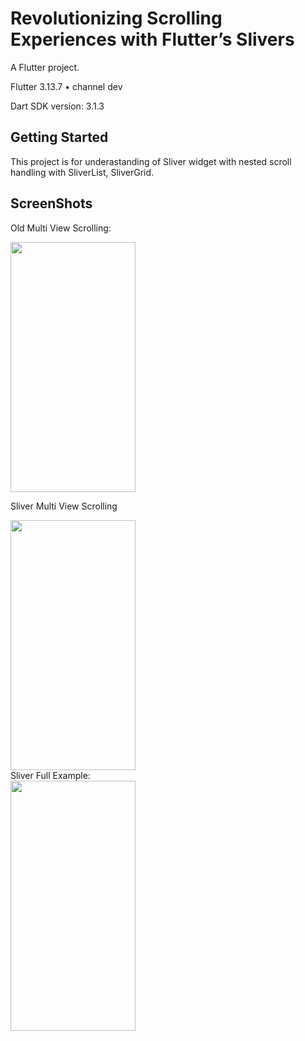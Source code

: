 # Revolutionizing Scrolling Experiences with Flutter’s Slivers


A Flutter project.

Flutter 3.13.7 • channel dev

Dart SDK version: 3.1.3 

## Getting Started

This project is for underastanding of Sliver widget with nested scroll handling with SliverList, SliverGrid.
 
## ScreenShots
Old  Multi View Scrolling:

<img src="https://github.com/user-attachments/assets/63141d28-99c3-4bd4-8dae-14de68b0c8c0" width="200" height="400" />  

<br/>

Sliver Multi View Scrolling
<br/>

<img src="https://github.com/user-attachments/assets/c0a8eae2-56f1-4ad6-9f0f-59ddc35f0519" width="200" height="400" />  


<br/>
Sliver Full Example: 
<br/>

<img src="https://github.com/user-attachments/assets/d1062526-87b7-492b-abb6-1ed04d21767f" width="200" height="400" />  





